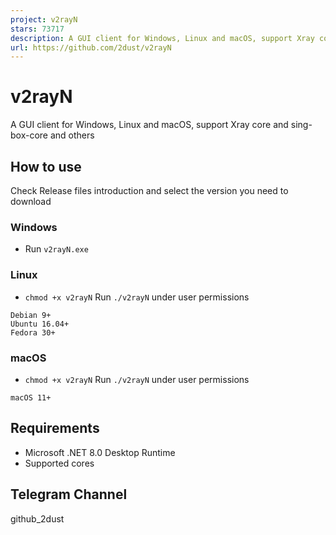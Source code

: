 ```yaml
---
project: v2rayN
stars: 73717
description: A GUI client for Windows, Linux and macOS, support Xray core and sing-box-core and others
url: https://github.com/2dust/v2rayN
---
```


v2rayN
======

A GUI client for Windows, Linux and macOS, support Xray core and sing-box-core and others

How to use
----------

Check Release files introduction and select the version you need to download

### Windows

-   Run `v2rayN.exe`

### Linux

-   `chmod +x v2rayN` Run `./v2rayN` under user permissions

```
Debian 9+
Ubuntu 16.04+
Fedora 30+
```

### macOS

-   `chmod +x v2rayN` Run `./v2rayN` under user permissions

```
macOS 11+
```

Requirements
------------

-   Microsoft .NET 8.0 Desktop Runtime
-   Supported cores

Telegram Channel
----------------

github\_2dust
